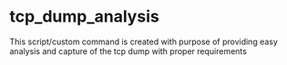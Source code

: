 # tcp_dump_analysis
This script/custom command is created with purpose of providing easy analysis and capture of the tcp dump with proper requirements
